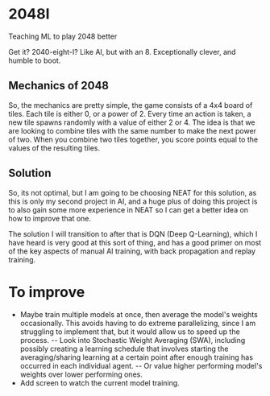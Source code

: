 # 2048I
Teaching ML to play 2048 better

Get it? 2040-eight-I? Like AI, but with an 8. Exceptionally clever, and humble to boot.


## Mechanics of 2048

So, the mechanics are pretty simple, the game consists of a 4x4 board of tiles.
Each tile is either 0, or a power of 2. Every time an action is taken, a new tile spawns randomly with a value of either 2 or 4. The idea is that we are looking to combine tiles with the same number to make the next power of two. When you combine two tiles together, you score points equal to the values of the resulting tiles.

## Solution

So, its not optimal, but I am going to be choosing NEAT for this solution, as this is only my second project in AI, and a huge plus of doing this project is to also gain some more experience in NEAT so I can get a better idea on how to improve that one.

The solution I will transition to after that is DQN (Deep Q-Learning), which I have heard is very good at this sort of thing, and has a good primer on most of the key aspects of manual AI training, with back propagation and replay training.

# To improve
- Maybe train multiple models at once, then average the model's weights occasionally. This avoids having to do extreme parallelizing, since I am struggling to implement that, but it would allow us to speed up the process.
-- Look into Stochastic Weight Averaging (SWA), including possibly creating a learning schedule that involves starting the averaging/sharing learning at a certain point after enough training has occurred in each individual agent.
-- Or value higher performing model's weights over lower performing ones.
- Add screen to watch the current model training.

